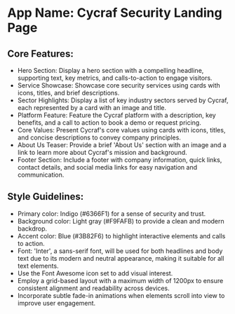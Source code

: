 # **App Name**: Cycraf Security Landing Page

## Core Features:

- Hero Section: Display a hero section with a compelling headline, supporting text, key metrics, and calls-to-action to engage visitors.
- Service Showcase: Showcase core security services using cards with icons, titles, and brief descriptions.
- Sector Highlights: Display a list of key industry sectors served by Cycraf, each represented by a card with an image and title.
- Platform Feature: Feature the Cycraf platform with a description, key benefits, and a call to action to book a demo or request pricing.
- Core Values: Present Cycraf's core values using cards with icons, titles, and concise descriptions to convey company principles.
- About Us Teaser: Provide a brief 'About Us' section with an image and a link to learn more about Cycraf's mission and background.
- Footer Section: Include a footer with company information, quick links, contact details, and social media links for easy navigation and communication.

## Style Guidelines:

- Primary color: Indigo (#6366F1) for a sense of security and trust.
- Background color: Light gray (#F9FAFB) to provide a clean and modern backdrop.
- Accent color: Blue (#3B82F6) to highlight interactive elements and calls to action.
- Font: 'Inter', a sans-serif font, will be used for both headlines and body text due to its modern and neutral appearance, making it suitable for all text elements.
- Use the Font Awesome icon set to add visual interest.
- Employ a grid-based layout with a maximum width of 1200px to ensure consistent alignment and readability across devices.
- Incorporate subtle fade-in animations when elements scroll into view to improve user engagement.